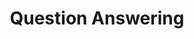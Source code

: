 ---
title: "Question Answering"

categories: ['']

tags: ['Question', 'Answering']

arwords: 'الإجابة الآلية عن الأسئلة'

arexps: []

enwords: ['Question Answering']

enexps: []

arlexicons: 'ج'

enlexicons: 'Q'

authors: ['Ruqayya Roshdy']

translators: ['']

citations: 'مقدمة في حوسبة اللغة العربية'

sources: 'مركز الملك عبدالله بن عبدالعزيز الدولي لخدمة اللغة العربية'

slug: ""
---